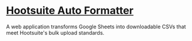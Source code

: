 <h1><a href="http://ianjadams.com/hsformatter/">Hootsuite Auto Formatter</a></h1>
<p>A web application transforms Google Sheets into downloadable CSVs that meet Hootsuite's bulk upload standards.</p>


